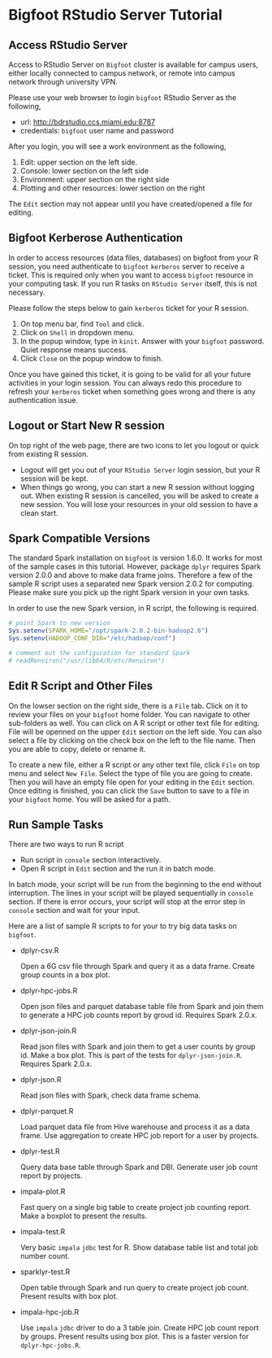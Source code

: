 # Bigfoot RStudio Server Tutorial

## Access RStudio Server

Access to RStudio Server on `Bigfoot` cluster is available for campus users, either locally connected to campus network, or remote into campus network through university VPN.

Please use your web browser to login `bigfoot` RStudio Server as the following,

* url: http://bdrstudio.ccs.miami.edu:8787
* credentials: `bigfoot` user name and password

After you login, you will see a work environment as the following,

1. Edit: upper section on the left side. 
2. Console: lower section on the left side
3. Environment: upper section on the right side
4. Plotting and other resources: lower section on the right

The `Edit` section may not appear until you have created/opened a file for editing.

## Bigfoot Kerberose Authentication

In order to access resources (data files, databases) on bigfoot from your R session, you need authenticate to `bigfoot` `kerberos` server to receive a ticket. This is required only when you want to access `bigfoot` resource in your computing task. If you run R tasks on `RStudio Server` itself, this is not necessary.

Please follow the steps below to gain `kerberos` ticket for your R session.

1. On top menu bar, find `Tool` and click.
2. Click on `Shell` in dropdown menu.
3. In the popup window, type in `kinit`. Answer with your `bigfoot` password. Quiet response means success.
4. Click `Close` on the popup window to finish.

Once you have gained this ticket, it is going to be valid for all your future activities in your login session. You can always redo this procedure to refresh your `kerberos` ticket when something goes wrong and there is any authentication issue.

## Logout or Start New R session

On top right of the web page, there are two icons to let you logout or quick from existing R session.

* Logout will get you out of your `RStudio Server` login session, but your R session will be kept.
* When things go wrong, you can start a new R session without logging out. When existing R session is cancelled, you will be asked to create a new session. You will lose your resources in your old session to have a clean start.

## Spark Compatible Versions

The standard Spark installation on `bigfoot` is version 1.6.0. It works for most of the sample cases in this tutorial. However, package `dplyr` requires Spark version 2.0.0 and above to make data frame joins. Therefore a few of the sample R script uses a separated new Spark version 2.0.2 for computing. Please make sure you pick up the right Spark version in your own tasks.

In order to use the new Spark version, in R script, the following is required.

```R
# point Spark to new version
Sys.setenv(SPARK_HOME="/opt/spark-2.0.2-bin-hadoop2.6")
Sys.setenv(HADOOP_CONF_DIR="/etc/hadoop/conf")

# comment out the configuration for standard Spark
# readRenviron("/usr/lib64/R/etc/Renviron")
```

## Edit R Script and Other Files

On the lowser section on the right side, there is a `File` tab. Click on it to review your files on your `bigfoot` home folder. You can navigate to other sub-folders as well. You can click on A R script or other text file for editing. File will be openned on the upper `Edit` section on the left side. You can also select a file by clicking on the check box on the left to the file name. Then you are able to copy, delete or rename it.

To create a new file, either a R script or any other text file, click `File` on top menu and select `New File`. Select the type of file you are going to create. Then you will have an empty file open for your editing in the `Edit` section. Once editing is finished, you can click the `Save` button to save to a file in your `bigfoot` home. You will be asked for a path.

## Run Sample Tasks

There are two ways to run R script

* Run script in `console` section interactively.
* Open R script in `Edit` section and the run it in batch mode.

In batch mode, your script will be run from the beginning to the end without interruption. The lines in your script will be played sequentially in `console` section. If there is error occurs, your script will stop at the error step in `console` section and wait for your input.

Here are a list of sample R scripts to for your to try big data tasks on `bigfoot`.

* dplyr-csv.R
    
    Open a 6G csv file through Spark and query it as a data frame. Create group counts in a box plot.
    
* dplyr-hpc-jobs.R

    Open json files and parquet database table file from Spark and join them to generate a HPC job counts report by groud id. Requires Spark 2.0.x.

* dplyr-json-join.R

    Read json files with Spark and join them to get a user counts by group id. Make a box plot. This is part of the tests for `dplyr-json-join.R`. Requires Spark 2.0.x.
    
* dplyr-json.R

    Read json files with Spark, check data frame schema.

* dplyr-parquet.R

    Load parquet data file from Hive warehouse and process it as a data frame. Use aggregation to create HPC job report for a user by projects.
    
* dplyr-test.R

    Query data base table through Spark and DBI. Generate user job count report by projects.
    
* impala-plot.R

    Fast query on a single big table to create project job counting report. Make a boxplot to present the results.

* impala-test.R

   Very basic `impala` `jdbc` test for R. Show database table list and total job number count.
   
* sparklyr-test.R

    Open table through Spark and run query to create project job count. Present results with box plot.
    
* impala-hpc-job.R

    Use `impala` `jdbc` driver to do a 3 table join. Create HPC job count report by groups. Present results using box plot. This is a faster version for `dplyr-hpc-jobs.R`.

